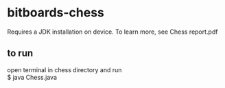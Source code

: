 # bitboards-chess
Requires a JDK installation on device.
To learn more, see Chess report.pdf

## to run
open terminal in chess directory and run  
$ java Chess.java
